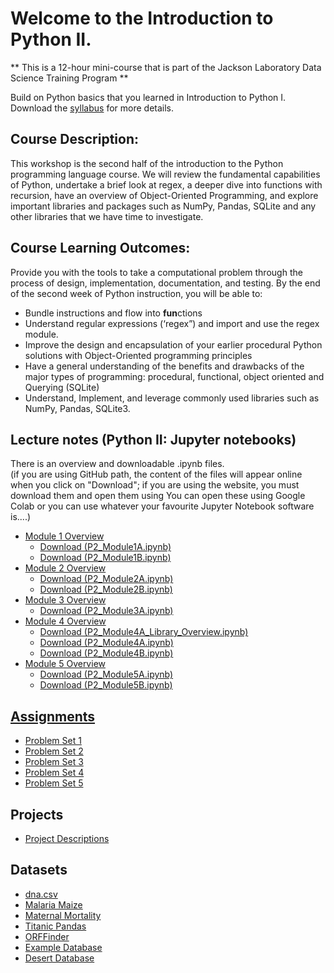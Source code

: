 # Welcome to the Introduction to Python II.

** This is a 12-hour mini-course that is part of the Jackson Laboratory Data Science Training Program **

Build on Python basics that you learned in Introduction to Python I. Download the [syllabus](Python2Syllabus2025_NEW.docx) for more details. 
   
## Course Description: 
This workshop is the second half of the introduction to the Python programming 
language course. We will review the fundamental capabilities of Python, undertake
a brief look at regex,  a deeper dive into functions with recursion, have an
overview of Object-Oriented Programming, and explore important libraries and
packages such as NumPy, Pandas, SQLite and any other libraries that we have time
to investigate.     

## Course Learning Outcomes: 
Provide you with the tools to take a computational problem through the process of design, implementation, documentation, and testing. By the end of the second week of Python instruction, you will be able to:
- Bundle instructions and flow into **fun**ctions
- Understand regular expressions (‘regex”) and import and use the regex module. 
- Improve the design and encapsulation of your earlier procedural Python solutions with Object-Oriented programming principles
- Have a general understanding of the benefits and drawbacks of the major types of programming: procedural, functional, object oriented and Querying (SQLite)
- Understand, Implement, and leverage commonly used libraries such as NumPy, Pandas, SQLite3.

## Lecture notes (Python II: Jupyter notebooks)
There is an overview and downloadable .ipynb files.  
(if you are using GitHub path, the content of the files will appear online when you click on "Download"; if you are using the website, you must download them and open them using You can open these using Google Colab or you can use whatever your favourite Jupyter Notebook software is....)
- [Module 1 Overview](course_content_jupyter_notebooks/Module_1.md)
  - <a href = "course_content_jupyter_notebooks/P2_Module1A_Python2.ipynb" download>Download (P2_Module1A.ipynb)<a>
  - <a href = "course_content_jupyter_notebooks/P2_Module1B.ipynb" download>Download (P2_Module1B.ipynb)<a>
- [Module 2 Overview](course_content_jupyter_notebooks/Module_2.md)
  - <a href = "course_content_jupyter_notebooks/P2_Module2A_Python2.ipynb" download>Download (P2_Module2A.ipynb)<a>
  - <a href = "course_content_jupyter_notebooks/P2_Module2AB.ipynb" download>Download (P2_Module2B.ipynb)<a>
- [Module 3 Overview](course_content_jupyter_notebooks/Module_3.md)
  - <a href = "course_content_jupyter_notebooks/P2_Module3AB_Python2.ipynb" download>Download (P2_Module3A.ipynb)<a>
- [Module 4 Overview](course_content_jupyter_notebooks/Module_4.md)
  - <a href = "course_content_jupyter_notebooks/Module4_Overview_of_Libraries.ipynb" download>Download (P2_Module4A_Library_Overview.ipynb)<a>
  - <a href = "course_content_jupyter_notebooks/P2_Module4A.ipynb" download>Download (P2_Module4A.ipynb)<a>
  - <a href = "course_content_jupyter_notebooks/Module4B_Python2.ipynb" download>Download (P2_Module4B.ipynb)<a>
- [Module 5 Overview](course_content_jupyter_notebooks/Module_5.md)
  - <a href = "course_content_jupyter_notebooks/Module5A_Python2.ipynb" download>Download (P2_Module5A.ipynb)<a>
  - <a href = "course_content_jupyter_notebooks/Module5B_Python2.ipynb" download>Download (P2_Module5B.ipynb)

## Assignments
- [Problem Set 1](assignments/problem_set1.md)
- [Problem Set 2](assignments/problem_set2.md)
- [Problem Set 3](assignments/problem_set3.md)
- [Problem Set 4](assignments/problem_set4.md)
- [Problem Set 5](assignments/problem_set5.md)

## Projects
- [Project Descriptions](projects/descriptions.md)

## Datasets
- [dna.csv](datasets/dna.csv)
- [Malaria Maize](datasets/malariaMaize.csv)
- [Maternal Mortality](datasets/maternalMortality.csv)
- [Titanic Pandas](datasets/Titanic_pandas.csv)
- [ORFFinder](datasets/ORFFinder.py)
- [Example Database](datasets/Example_1_2024.db)
- [Desert Database](datasets/JAX2024_Desert_data.db)
